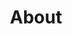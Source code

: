 ---
title: "About"
slug: "about"
layout: "about"
outputs:
    - html
    - json
menu:
    main:
        weight: 3
        params: 
            icon: pacman
---